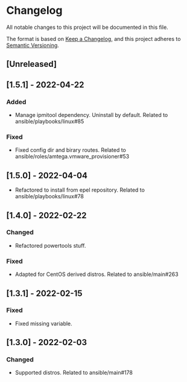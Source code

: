 # Changelog
All notable changes to this project will be documented in this file.

The format is based on [Keep a Changelog](https://keepachangelog.com/en/1.0.0/),
and this project adheres to [Semantic Versioning](https://semver.org/spec/v2.0.0.html).

## [Unreleased]

## [1.5.1] - 2022-04-22
### Added
- Manage ipmitool dependency. Uninstall by default. Related to ansible/playbooks/linux#85

### Fixed
- Fixed config dir and birary routes. Related to ansible/roles/amtega.vmware_provisioner#53

## [1.5.0] - 2022-04-04
- Refactored to install from epel repository. Related to ansible/playbooks/linux#78

## [1.4.0] - 2022-02-22
### Changed
- Refactored powertools stuff.

### Fixed
- Adapted for CentOS derived distros. Related to ansible/main#263

## [1.3.1] - 2022-02-15
### Fixed
- Fixed missing variable.

## [1.3.0] - 2022-02-03
### Changed
- Supported distros. Related to ansible/main#178
